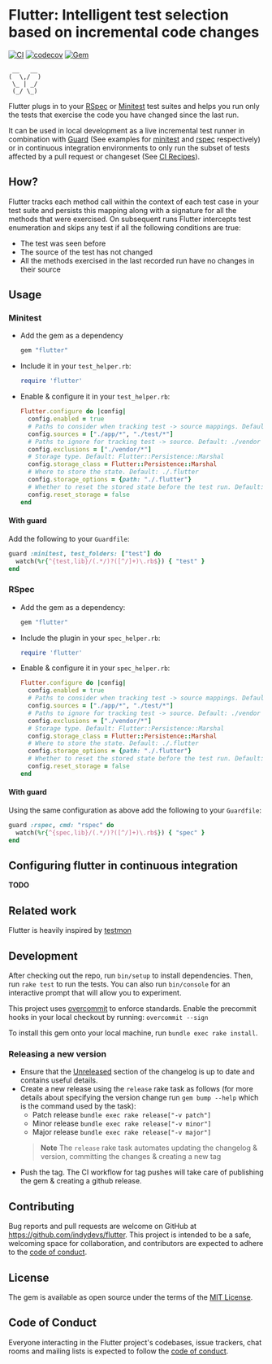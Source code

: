 # Flutter: Intelligent test selection based on incremental code changes

[![CI](https://github.com/indydevs/flutter/actions/workflows/main.yml/badge.svg?branch=main)](https://github.com/indydevs/flutter/actions/workflows/main.yml)
[![codecov](https://codecov.io/github/indydevs/flutter/branch/main/graph/badge.svg?token=XANF37D9C1)](https://codecov.io/github/indydevs/flutter)
[![Gem](https://img.shields.io/gem/v/flutter)](https://rubygems.org/gems/flutter)

```
 __   __
(  \,/  )
 \_ | _/
 (_/ \_)

```
Flutter plugs in to your [RSpec](https://rspec.info/) or [Minitest](https://github.com/minitest/minitest) test suites and helps you run only the tests that exercise the
code you have changed since the last run.

It can be used in local development as a live incremental test runner in
combination with [Guard](https://github.com/guard/guard) (See examples for [minitest](#with-guard) and [rspec](#with-guard-1) respectively)
or in continuous integration environments to only run the subset of tests affected by a pull request or changeset
(See [CI Recipes](#configuring-flutter-in-continuous-integration)).

## How?
Flutter tracks each method call within the context of each test case in your test suite and persists this mapping along with
a signature for all the methods that were exercised. On subsequent runs Flutter intercepts test enumeration and skips any test if
all the following conditions are true:

- The test was seen before
- The source of the test has not changed
- All the methods exercised in the last recorded run have no changes in their source

## Usage

### Minitest

- Add the gem as a dependency

  ```ruby
  gem "flutter"
  ```
- Include it in your `test_helper.rb`:

  ```ruby
  require 'flutter'
  ```
- Enable & configure it in your `test_helper.rb`:

  ```ruby
  Flutter.configure do |config|
    config.enabled = true
    # Paths to consider when tracking test -> source mappings. Default: Dir.pwd/*
    config.sources = ["./app/*", "./test/*"]
    # Paths to ignore for tracking test -> source. Default: ./vendor
    config.exclusions = ["./vendor/*"]
    # Storage type. Default: Flutter::Persistence::Marshal
    config.storage_class = Flutter::Persistence::Marshal
    # Where to store the state. Default: ./.flutter
    config.storage_options = {path: "./.flutter"}
    # Whether to reset the stored state before the test run. Default: false
    config.reset_storage = false
  end
  ```

#### With guard
Add the following to your `Guardfile`:

```ruby
guard :minitest, test_folders: ["test"] do
  watch(%r{^{test,lib}/(.*/)?([^/]+)\.rb$}) { "test" }
end
```

### RSpec

- Add the gem as a dependency:

  ```ruby
  gem "flutter"
  ```
- Include the plugin in your `spec_helper.rb`:

  ```ruby
  require 'flutter'
  ```
- Enable & configure it in your `spec_helper.rb`:

  ```ruby
  Flutter.configure do |config|
    config.enabled = true
    # Paths to consider when tracking test -> source mappings. Default: Dir.pwd/*
    config.sources = ["./app/*", "./test/*"]
    # Paths to ignore for tracking test -> source. Default: ./vendor
    config.exclusions = ["./vendor/*"]
    # Storage type. Default: Flutter::Persistence::Marshal
    config.storage_class = Flutter::Persistence::Marshal
    # Where to store the state. Default: ./.flutter
    config.storage_options = {path: "./.flutter"}
    # Whether to reset the stored state before the test run. Default: false
    config.reset_storage = false
  end
  ```
#### With guard
Using the same configuration as above add the following to your `Guardfile`:

```ruby
guard :rspec, cmd: "rspec" do
  watch(%r{^{spec,lib}/(.*/)?([^/]+)\.rb$}) { "spec" }
end
```
## Configuring flutter in continuous integration
**TODO**

## Related work

Flutter is heavily inspired by [testmon](https://github.com/tarpas/pytest-testmon)

## Development

After checking out the repo, run `bin/setup` to install dependencies. Then, run `rake test` to run the tests. You can also run `bin/console` for an interactive prompt that will allow you to experiment.

This project uses [overcommit](https://github.com/sds/overcommit) to enforce standards. Enable the precommit hooks in your local checkout by running: `overcommit --sign`

To install this gem onto your local machine, run `bundle exec rake install`.

### Releasing a new version
- Ensure that the [Unreleased](./CHANGELOG.md#Unreleased) section of the changelog is up to date
  and contains useful details.
- Create a new release using the `release` rake task as follows (for more details about specifying the version change
  run `gem bump --help` which is the command used by the task):
  - Patch release `bundle exec rake release["-v patch"]`
  - Minor release `bundle exec rake release["-v minor"]`
  - Major release `bundle exec rake release["-v major"]`
  > **Note**
  > The `release` rake task automates updating the changelog & version, committing the changes & creating a new tag
- Push the tag. The CI workflow for tag pushes will take care of publishing the gem & creating a github release.

## Contributing

Bug reports and pull requests are welcome on GitHub at https://github.com/indydevs/flutter. This project is intended to be a safe, welcoming space for collaboration, and contributors are expected to adhere to the [code of conduct](https://github.com/indydevs/flutter/blob/main/CODE_OF_CONDUCT.md).

## License

The gem is available as open source under the terms of the [MIT License](https://opensource.org/licenses/MIT).

## Code of Conduct

Everyone interacting in the Flutter project's codebases, issue trackers, chat rooms and mailing lists is expected to follow the [code of conduct](https://github.com/indydevs/flutter/blob/main/CODE_OF_CONDUCT.md).

